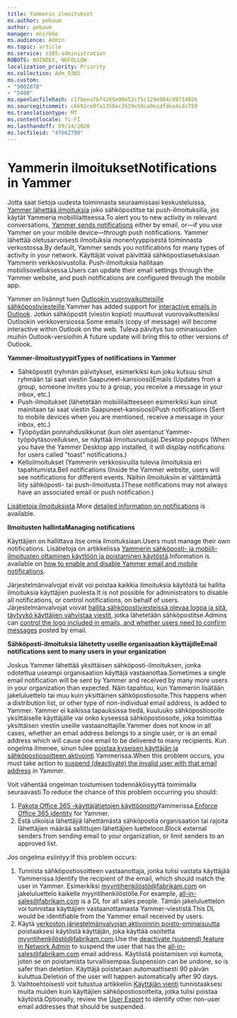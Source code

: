 ```yaml
---
title: Yammerin ilmoitukset
ms.author: pebaum
author: pebaum
manager: mnirkhe
ms.audience: Admin
ms.topic: article
ms.service: o365-administration
ROBOTS: NOINDEX, NOFOLLOW
localization_priority: Priority
ms.collection: Adm_O365
ms.custom:
- "9002878"
- "5480"
ms.openlocfilehash: c1fbeea7bf4269e90e52cf5c129e904c99714926
ms.sourcegitcommit: c6692ce0fa1358ec3529e59ca0ecdfdea4cdc759
ms.translationtype: MT
ms.contentlocale: fi-FI
ms.lasthandoff: 09/14/2020
ms.locfileid: "47662790"
---
```

# <a name="notifications-in-yammer"></a><span data-ttu-id="20120-102">Yammerin ilmoitukset</span><span class="sxs-lookup"><span data-stu-id="20120-102">Notifications in Yammer</span></span>

<span data-ttu-id="20120-103">Jotta saat tietoja uudesta toiminnasta seuraamissasi keskusteluissa, [Yammer lähettää ilmoituksia](https://support.microsoft.com/en-gb/office/enable-or-disable-yammer-email-and-phone-notifications-93e530e0-189f-4768-8f28-7683d48cc996) joko sähköpostitse tai push-ilmoituksilla, jos käytät Yammeria mobiililaitteessa.</span><span class="sxs-lookup"><span data-stu-id="20120-103">To alert you to new activity in relevant conversations, [Yammer sends notifications](https://support.microsoft.com/en-gb/office/enable-or-disable-yammer-email-and-phone-notifications-93e530e0-189f-4768-8f28-7683d48cc996) either by email, or—if you use Yammer on your mobile device—through push notifications.</span></span> <span data-ttu-id="20120-104">Yammer lähettää oletusarvoisesti ilmoituksia monentyyppisestä toiminnasta verkostossa.</span><span class="sxs-lookup"><span data-stu-id="20120-104">By default, Yammer sends you notifications for many types of activity in your network.</span></span> <span data-ttu-id="20120-105">Käyttäjät voivat päivittää sähköpostiasetuksiaan Yammerin verkkosivustolla. Push-ilmoituksia hallitaan mobiilisovelluksessa.</span><span class="sxs-lookup"><span data-stu-id="20120-105">Users can update their email settings through the Yammer website, and push notifications are configured through the mobile app.</span></span> 

<span data-ttu-id="20120-106">Yammer on lisännyt tuen [Outlookin vuorovaikutteisille sähköpostiviesteille](https://techcommunity.microsoft.com/t5/outlook-blog/interactive-yammer-emails-in-outlook-on-the-web-are-here/ba-p/1209420).</span><span class="sxs-lookup"><span data-stu-id="20120-106">Yammer has added support for [interactive emails in Outlook](https://techcommunity.microsoft.com/t5/outlook-blog/interactive-yammer-emails-in-outlook-on-the-web-are-here/ba-p/1209420).</span></span> <span data-ttu-id="20120-107">Jotkin sähköpostit (viestin kopiot) muuttuvat vuorovaikutteisiksi Outlookin verkkoversiossa.</span><span class="sxs-lookup"><span data-stu-id="20120-107">Some emails (copy of message) will become interactive within Outlook on the web.</span></span> <span data-ttu-id="20120-108">Tuleva päivitys tuo ominaisuuden muihin Outlook-versioihin.</span><span class="sxs-lookup"><span data-stu-id="20120-108">A future update will bring this to other versions of Outlook.</span></span>

<span data-ttu-id="20120-109">**Yammer-ilmoitustyypit**</span><span class="sxs-lookup"><span data-stu-id="20120-109">**Types of notifications in Yammer**</span></span>

- <span data-ttu-id="20120-110">Sähköpostit (ryhmän päivitykset, esimerkiksi kun joku kutsuu sinut ryhmään tai saat viestin Saapuneet-kansioosi)</span><span class="sxs-lookup"><span data-stu-id="20120-110">Emails (Updates from a group, someone invites you to a group, you receive a message in your inbox, etc.)</span></span>
- <span data-ttu-id="20120-111">Push-ilmoitukset (lähetetään mobiililaitteeseen esimerkiksi kun sinut mainitaan tai saat viestin Saapuneet-kansioosi)</span><span class="sxs-lookup"><span data-stu-id="20120-111">Push notifications (Sent to mobile devices when you are mentioned, receive a message in your inbox, etc.)</span></span>
- <span data-ttu-id="20120-112">Työpöydän ponnahdusikkunat (kun olet asentanut Yammer-työpöytäsovelluksen, se näyttää ilmoitusruutuja).</span><span class="sxs-lookup"><span data-stu-id="20120-112">Desktop popups (When you have the Yammer Desktop app installed, it will display notifications for users called "toast" notifications.)</span></span>
- <span data-ttu-id="20120-113">Kelloilmoitukset (Yammerin verkkosivuilla tulevia ilmoituksia eri tapahtumista.</span><span class="sxs-lookup"><span data-stu-id="20120-113">Bell notifications (Inside the Yammer website, users will see notifications for different events.</span></span> <span data-ttu-id="20120-114">Näihin ilmoituksiin ei välttämättä liity sähköposti- tai push-ilmoitusta.)</span><span class="sxs-lookup"><span data-stu-id="20120-114">These notifications may not always have an associated email or push notification.)</span></span>

<span data-ttu-id="20120-115">[Lisätietoja ilmoituksista](https://support.microsoft.com/en-gb/office/enable-or-disable-yammer-email-and-phone-notifications-93e530e0-189f-4768-8f28-7683d48cc996).</span><span class="sxs-lookup"><span data-stu-id="20120-115">More [detailed information on notifications](https://support.microsoft.com/en-gb/office/enable-or-disable-yammer-email-and-phone-notifications-93e530e0-189f-4768-8f28-7683d48cc996) is available.</span></span>

<span data-ttu-id="20120-116">**Ilmoitusten hallinta**</span><span class="sxs-lookup"><span data-stu-id="20120-116">**Managing notifications**</span></span>

<span data-ttu-id="20120-117">Käyttäjien on hallittava itse omia ilmoituksiaan.</span><span class="sxs-lookup"><span data-stu-id="20120-117">Users must manage their own notifications.</span></span> <span data-ttu-id="20120-118">Lisätietoja on artikkelissa [Yammerin sähköposti- ja mobiili-ilmoitusten ottaminen käyttöön ja poistaminen käytöstä](https://support.microsoft.com/en-gb/office/enable-or-disable-yammer-email-and-phone-notifications-93e530e0-189f-4768-8f28-7683d48cc996).</span><span class="sxs-lookup"><span data-stu-id="20120-118">Information is available on [how to enable and disable Yammer email and mobile notifications](https://support.microsoft.com/en-gb/office/enable-or-disable-yammer-email-and-phone-notifications-93e530e0-189f-4768-8f28-7683d48cc996).</span></span> 

<span data-ttu-id="20120-119">Järjestelmänvalvojat eivät voi poistaa kaikkia ilmoituksia käytöstä tai hallita ilmoituksia käyttäjien puolesta.</span><span class="sxs-lookup"><span data-stu-id="20120-119">It is not possible for administrators to disable all notifications, or control notifications, on behalf of users.</span></span> <span data-ttu-id="20120-120">Järjestelmänvalvojat voivat [hallita sähköpostiviesteissä olevaa logoa ja sitä, täytyykö käyttäjien vahvistaa viestit](https://docs.microsoft.com/yammer/configure-your-yammer-network/configure-email-and-yammer), jotka lähetetään sähköpostitse.</span><span class="sxs-lookup"><span data-stu-id="20120-120">Admins can [control the logo included in emails, and whether users need to confirm messages](https://docs.microsoft.com/yammer/configure-your-yammer-network/configure-email-and-yammer) posted by email.</span></span>

<span data-ttu-id="20120-121">**Sähköposti-ilmoituksia lähetetty useille organisaation käyttäjille**</span><span class="sxs-lookup"><span data-stu-id="20120-121">**Email notifications sent to many users in your organization**</span></span>

<span data-ttu-id="20120-122">Joskus Yammer lähettää yksittäisen sähköposti-ilmoituksen, jonka odotettua useampi organisaation käyttäjä vastaanottaa.</span><span class="sxs-lookup"><span data-stu-id="20120-122">Sometimes a single email notification will be sent by Yammer and received by many more users in your organization than expected.</span></span> <span data-ttu-id="20120-123">Näin tapahtuu, kun Yammeriin lisätään jakeluluettelo tai muu kuin yksittäinen sähköpostiosoite.</span><span class="sxs-lookup"><span data-stu-id="20120-123">This happens when a distribution list, or other type of non-individual email address, is added to Yammer.</span></span> <span data-ttu-id="20120-124">Yammer ei kaikissa tapauksissa tiedä, kuuluuko sähköpostiosoite yksittäiselle käyttäjälle vai onko kyseessä sähköpostiosoite, joka toimittaa yksittäisen viestin useille vastaanottajille.</span><span class="sxs-lookup"><span data-stu-id="20120-124">Yammer does not know in all cases, whether an email address belongs to a single user, or is an email address which will cause one email to be delivered to many recipients.</span></span> <span data-ttu-id="20120-125">Kun ongelma ilmenee, sinun tulee [poistaa kyseisen käyttäjän ja sähköpostiosoitteen aktivointi](https://docs.microsoft.com/yammer/manage-yammer-users/add-block-or-remove-users#remove-users) Yammerissa.</span><span class="sxs-lookup"><span data-stu-id="20120-125">When this problem occurs, you must take action to [suspend (deactivate) the invalid user with that email address](https://docs.microsoft.com/yammer/manage-yammer-users/add-block-or-remove-users#remove-users) in Yammer.</span></span> 

<span data-ttu-id="20120-126">Voit vähentää ongelman toistumisen todennäköisyyttä toimimalla seuraavasti.</span><span class="sxs-lookup"><span data-stu-id="20120-126">To reduce the chance of this problem occurring you should:</span></span>

1. <span data-ttu-id="20120-127">[Pakota Office 365 -käyttäjätietojen käyttöönotto](https://docs.microsoft.com/yammer/configure-your-yammer-network/enforce-office-365-identity)Yammerissa.</span><span class="sxs-lookup"><span data-stu-id="20120-127">[Enforce Office 365 identity](https://docs.microsoft.com/yammer/configure-your-yammer-network/enforce-office-365-identity) for Yammer.</span></span>
2. <span data-ttu-id="20120-128">Estä ulkoisia lähettäjiä lähettämästä sähköpostia organisaation tai rajoita lähettäjien määrää sallittujen lähettäjien luetteloon.</span><span class="sxs-lookup"><span data-stu-id="20120-128">Block external senders from sending email to your organization, or limit senders to an approved list.</span></span>

<span data-ttu-id="20120-129">Jos ongelma esiintyy:</span><span class="sxs-lookup"><span data-stu-id="20120-129">If this problem occurs:</span></span>

1. <span data-ttu-id="20120-130">Tunnista sähköpostiosoitteen vastaanottaja, jonka tulisi vastata käyttäjää Yammerissa.</span><span class="sxs-lookup"><span data-stu-id="20120-130">Identify the recipient of the email, which should match the user in Yammer.</span></span> <span data-ttu-id="20120-131">Esimerkiksi myyntihenkilöstö@fabrikam.com on jakeluluettelo kaikelle myyntihenkilöstölle.</span><span class="sxs-lookup"><span data-stu-id="20120-131">For example, all-in-sales@fabrikam.com is a DL for all sales people.</span></span> <span data-ttu-id="20120-132">Tämän jakeluluettelon voi tunnistaa käyttäjien vastaanottamasta Yammer-viestistä.</span><span class="sxs-lookup"><span data-stu-id="20120-132">This DL would be identifiable from the Yammer email received by users.</span></span>
2. <span data-ttu-id="20120-133">Käytä [verkoston järjestelmänvalvojan aktivoinnin poisto-ominaisuutta](https://docs.microsoft.com/yammer/manage-yammer-users/add-block-or-remove-users#remove-users) poistaaksesi käytöstä käyttäjän, joka käyttää osoitetta myyntihenkilöstö@fabrikam.com.</span><span class="sxs-lookup"><span data-stu-id="20120-133">Use the [deactivate (suspend) feature in Network Admin](https://docs.microsoft.com/yammer/manage-yammer-users/add-block-or-remove-users#remove-users) to suspend the user that has the all-in-sales@fabrikam.com email address.</span></span> <span data-ttu-id="20120-134">Käytöstä poistamisen voi kumota, joten se on poistamista turvallisempaa.</span><span class="sxs-lookup"><span data-stu-id="20120-134">Suspension can be undone, so is safer than deletion.</span></span> <span data-ttu-id="20120-135">Käyttäjä poistetaan automaattisesti 90 päivän kuluttua.</span><span class="sxs-lookup"><span data-stu-id="20120-135">Deletion of the user will happen automatically after 90 days.</span></span>
3. <span data-ttu-id="20120-136">Vaihtoehtoisesti voit tutustua artikkeliin [Käyttäjän vienti](https://docs.microsoft.com/yammer/manage-security-and-compliance/export-yammer-enterprise-data#ExportUsers) tunnistaaksesi muita muiden kuin käyttäjien sähköpostiosoitteita, jotka tulisi poistaa käytöstä.</span><span class="sxs-lookup"><span data-stu-id="20120-136">Optionally, review the [User Export](https://docs.microsoft.com/yammer/manage-security-and-compliance/export-yammer-enterprise-data#ExportUsers) to identify other non-user email addresses that should be suspended.</span></span>
